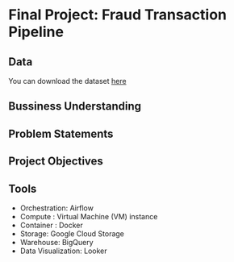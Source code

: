 # Final Project: Fraud Transaction Pipeline

## Data
You can download the dataset [here](https://drive.google.com/file/d/1LmPGE7Vgn1yYszM0s9nwfmwr36RHI3BB/view?usp=drive_link)

## Bussiness Understanding

## Problem Statements

## Project Objectives

## Tools
- Orchestration: Airflow
- Compute : Virtual Machine (VM) instance
- Container : Docker
- Storage: Google Cloud Storage
- Warehouse: BigQuery
- Data Visualization: Looker